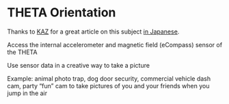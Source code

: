 # THETA Orientation

Thanks to  [KAZ](https://twitter.com/yokazuya_jp) for a great article on
this subject [in Japanese](https://qiita.com/yokazuya/items/f36e5a2252bf32b0c18b).

Access the internal accelerometer and magnetic field (eCompass) sensor of the THETA

Use sensor data in a creative way to take a picture

Example: animal photo trap, dog door security, commercial vehicle dash cam, party “fun” cam to take pictures of you and your friends when you jump in the air
